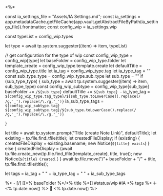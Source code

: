 <%*

const ia_settings_file = "Assets/IA Settings.md";
const ia_settings = app.metadataCache.getFileCache(app.vault.getAbstractFileByPath(ia_settings_file)).frontmatter;
const config_wip = ia_settings.wip

const typeList = config_wip.types

let type = await tp.system.suggester((item) => item, typeList)

// get configuration for the type of wip
const config_wip_type = config_wip[type]
let baseFolder = config_wip_type.folder
let template_create = config_wip_type.template.create
let defaultTitle = config_wip_type.title
let ia_tag = config_wip_type.tag
let ia_type_tag = ""
const sub_type_type = config_wip_type.sub_type
let sub_type = ""
if (sub_type_type) {
	sub_type = await tp.system.suggester((item) => item, sub_type_type)
	const config_wip_subtype = config_wip_type[sub_type]
	baseFolder += `/${sub_type}`
	defaultTitle += ` ${sub_type} - `
	ia_type_tag = `${config_wip_type.tag_type}/${sub_type.toLowerCase().replace(/ /g,'_').replace(/\./g,'_')}`
	ia_sub_type_tags = `${config_wip_subtype.tag} ${config_wip_subtype.tag}/${sub_type.toLowerCase().replace(/ /g,'_').replace(/\./g,'_')}`

}

let title = await tp.system.prompt("Title (create Note Link)", defaultTitle);
let existing = tp.file.find_tfile(title);
let createdFileDisplay;
if (existing) {
  createdFileDisplay = existing.basename;
  new Notice(`${title} exists`)
} else {
  createdFileDisplay = (await tp.file.create_new(tp.file.find_tfile(template_create), title, true));
  new Notice(`${title} Created.`)
}
await tp.file.move("/"+ baseFolder + "/" + title, tp.file.find_tfile(title));

let tags = ia_tag + " " + ia_type_tag + " " + ia_sub_type_tags

%>   - [/] [[<% baseFolder %>/<% title %>]]  #status/wip #IA <% tags %>    ➕ <% tp.date.now() %> 🛫 <% tp.date.now() %>